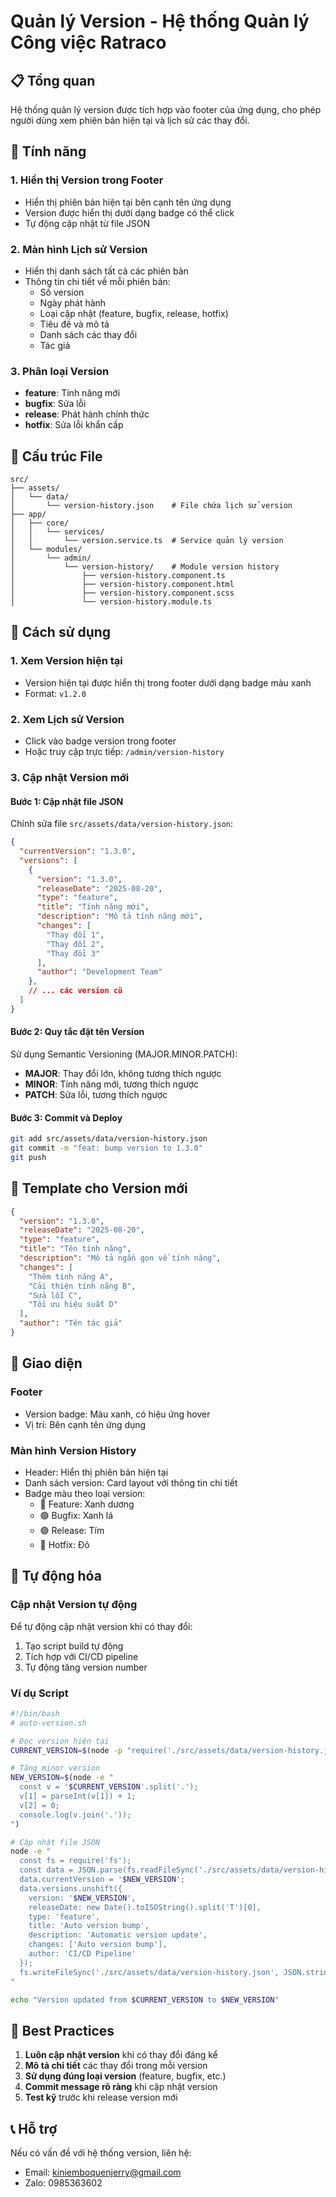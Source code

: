 # Quản lý Version - Hệ thống Quản lý Công việc Ratraco

## 📋 Tổng quan

Hệ thống quản lý version được tích hợp vào footer của ứng dụng, cho phép người dùng xem phiên bản hiện tại và lịch sử các thay đổi.

## 🎯 Tính năng

### 1. Hiển thị Version trong Footer
- Hiển thị phiên bản hiện tại bên cạnh tên ứng dụng
- Version được hiển thị dưới dạng badge có thể click
- Tự động cập nhật từ file JSON

### 2. Màn hình Lịch sử Version
- Hiển thị danh sách tất cả các phiên bản
- Thông tin chi tiết về mỗi phiên bản:
  - Số version
  - Ngày phát hành
  - Loại cập nhật (feature, bugfix, release, hotfix)
  - Tiêu đề và mô tả
  - Danh sách các thay đổi
  - Tác giả

### 3. Phân loại Version
- **feature**: Tính năng mới
- **bugfix**: Sửa lỗi
- **release**: Phát hành chính thức
- **hotfix**: Sửa lỗi khẩn cấp

## 📁 Cấu trúc File

```
src/
├── assets/
│   └── data/
│       └── version-history.json    # File chứa lịch sử version
├── app/
│   ├── core/
│   │   └── services/
│   │       └── version.service.ts  # Service quản lý version
│   └── modules/
│       └── admin/
│           └── version-history/    # Module version history
│               ├── version-history.component.ts
│               ├── version-history.component.html
│               ├── version-history.component.scss
│               └── version-history.module.ts
```

## 🔧 Cách sử dụng

### 1. Xem Version hiện tại
- Version hiện tại được hiển thị trong footer dưới dạng badge màu xanh
- Format: `v1.2.0`

### 2. Xem Lịch sử Version
- Click vào badge version trong footer
- Hoặc truy cập trực tiếp: `/admin/version-history`

### 3. Cập nhật Version mới

#### Bước 1: Cập nhật file JSON
Chỉnh sửa file `src/assets/data/version-history.json`:

```json
{
  "currentVersion": "1.3.0",
  "versions": [
    {
      "version": "1.3.0",
      "releaseDate": "2025-08-20",
      "type": "feature",
      "title": "Tính năng mới",
      "description": "Mô tả tính năng mới",
      "changes": [
        "Thay đổi 1",
        "Thay đổi 2",
        "Thay đổi 3"
      ],
      "author": "Development Team"
    },
    // ... các version cũ
  ]
}
```

#### Bước 2: Quy tắc đặt tên Version
Sử dụng Semantic Versioning (MAJOR.MINOR.PATCH):
- **MAJOR**: Thay đổi lớn, không tương thích ngược
- **MINOR**: Tính năng mới, tương thích ngược
- **PATCH**: Sửa lỗi, tương thích ngược

#### Bước 3: Commit và Deploy
```bash
git add src/assets/data/version-history.json
git commit -m "feat: bump version to 1.3.0"
git push
```

## 📝 Template cho Version mới

```json
{
  "version": "1.3.0",
  "releaseDate": "2025-08-20",
  "type": "feature",
  "title": "Tên tính năng",
  "description": "Mô tả ngắn gọn về tính năng",
  "changes": [
    "Thêm tính năng A",
    "Cải thiện tính năng B",
    "Sửa lỗi C",
    "Tối ưu hiệu suất D"
  ],
  "author": "Tên tác giả"
}
```

## 🎨 Giao diện

### Footer
- Version badge: Màu xanh, có hiệu ứng hover
- Vị trí: Bên cạnh tên ứng dụng

### Màn hình Version History
- Header: Hiển thị phiên bản hiện tại
- Danh sách version: Card layout với thông tin chi tiết
- Badge màu theo loại version:
  - 🔵 Feature: Xanh dương
  - 🟢 Bugfix: Xanh lá
  - 🟣 Release: Tím
  - 🔴 Hotfix: Đỏ

## 🔄 Tự động hóa

### Cập nhật Version tự động
Để tự động cập nhật version khi có thay đổi:

1. Tạo script build tự động
2. Tích hợp với CI/CD pipeline
3. Tự động tăng version number

### Ví dụ Script
```bash
#!/bin/bash
# auto-version.sh

# Đọc version hiện tại
CURRENT_VERSION=$(node -p "require('./src/assets/data/version-history.json').currentVersion")

# Tăng minor version
NEW_VERSION=$(node -e "
  const v = '$CURRENT_VERSION'.split('.');
  v[1] = parseInt(v[1]) + 1;
  v[2] = 0;
  console.log(v.join('.'));
")

# Cập nhật file JSON
node -e "
  const fs = require('fs');
  const data = JSON.parse(fs.readFileSync('./src/assets/data/version-history.json', 'utf8'));
  data.currentVersion = '$NEW_VERSION';
  data.versions.unshift({
    version: '$NEW_VERSION',
    releaseDate: new Date().toISOString().split('T')[0],
    type: 'feature',
    title: 'Auto version bump',
    description: 'Automatic version update',
    changes: ['Auto version bump'],
    author: 'CI/CD Pipeline'
  });
  fs.writeFileSync('./src/assets/data/version-history.json', JSON.stringify(data, null, 2));
"

echo "Version updated from $CURRENT_VERSION to $NEW_VERSION"
```

## 🚀 Best Practices

1. **Luôn cập nhật version** khi có thay đổi đáng kể
2. **Mô tả chi tiết** các thay đổi trong mỗi version
3. **Sử dụng đúng loại version** (feature, bugfix, etc.)
4. **Commit message rõ ràng** khi cập nhật version
5. **Test kỹ** trước khi release version mới

## 📞 Hỗ trợ

Nếu có vấn đề với hệ thống version, liên hệ:
- Email: kiniemboquenjerry@gmail.com
- Zalo: 0985363602
